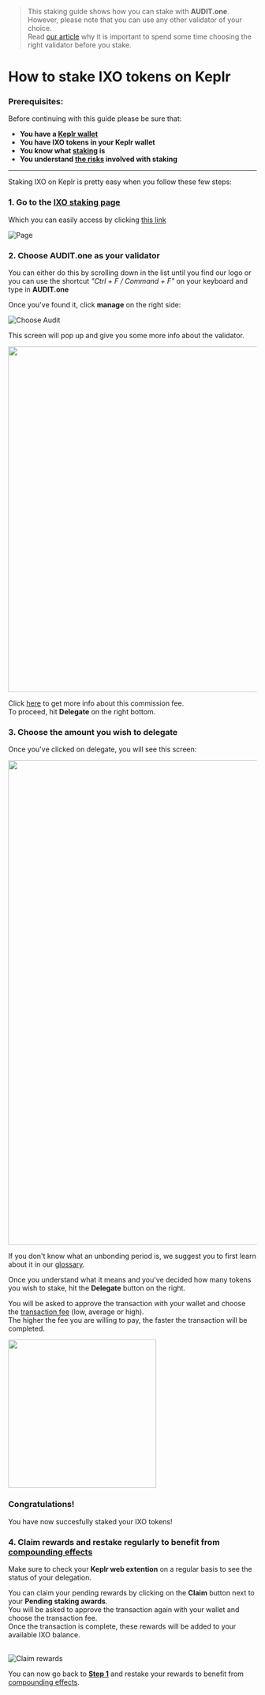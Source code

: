   > This staking guide shows how you can stake with **AUDIT.one**. <br>
  > However, please note that you can use any other validator of your choice. <br>
  > Read [our article](Importance_of_choosing_the_right_validator.md) why it is important to spend some time choosing the right validator before you stake.

# How to stake IXO tokens on Keplr

### Prerequisites:

Before continuing with this guide please be sure that:

- **You have a [Keplr wallet](How_to_create_a_Keplr_wallet.md)**
- **You have IXO tokens in your Keplr wallet**
- **You know what [staking](What_is_staking.md) is**
- **You understand [the risks](Risks_of_staking.md) involved with staking**

***


Staking IXO on Keplr is pretty easy when you follow these few steps:

### **1.  Go to the <a name="step1"> [IXO staking page](https://wallet.keplr.app/#/impacthub/stake) </a>**

Which you can easily access by clicking [this link](https://wallet.keplr.app/#/impacthub/stake)

![Page](https://user-images.githubusercontent.com/95366163/148811740-041919d5-51a3-4008-b959-a1e570876dba.png)


### **2.  Choose AUDIT.one as your validator**

You can either do this by scrolling down in the list until you find our logo or you can use the shortcut _"Ctrl + F / Command + F"_ on your keyboard and type in **AUDIT.one**

Once you've found it, click **manage** on the right side:

![Choose Audit](https://user-images.githubusercontent.com/95366163/148811769-28284f59-c37f-4010-b241-39a01e154908.png)

This screen will pop up and give you some more info about the validator. 

<img width="700" src="https://user-images.githubusercontent.com/95366163/148812731-2b13f459-f395-4501-858d-df22737edd90.png">

Click [here](Validator_fee.md) to get more info about this commission fee. <br>
To proceed, hit **Delegate** on the right bottom.


### **3.  Choose the amount you wish to delegate**

Once you've clicked on delegate, you will see this screen:

<img width="981" src="https://user-images.githubusercontent.com/95366163/148811858-9e95a737-ac2b-47a3-a6b9-e3525bd12bd5.png">

If you don't know what an unbonding period is, we suggest you to first learn about it in our [glossary](Unbonding_period.md).

Once you understand what it means and you've decided how many tokens you wish to stake, hit the **Delegate** button on the right.

You will be asked to approve the transaction with your wallet and choose the [transaction fee](Transaction_fees.md) (low, average or high). <br>
The higher the fee you are willing to pay, the faster the transaction will be completed.

<img width="300" src="https://user-images.githubusercontent.com/95366163/148811917-0c5bb4ab-1b9c-4906-acc6-013ad1e8ec63.png">


### **Congratulations!** 
You have now succesfully staked your IXO tokens!


### **4.  Claim rewards and restake regularly to benefit from [compounding effects](Compounding_interest.md)**

Make sure to check your **Keplr web extention** on a regular basis to see the status of your delegation.

You can claim your pending rewards by clicking on the **Claim** button next to your **Pending staking awards**.<br>
You will be asked to approve the transaction again with your wallet and choose the transaction fee. <br>
Once the transaction is complete, these rewards will be added to your available IXO balance. <br> <br>

![Claim rewards](https://user-images.githubusercontent.com/95366163/148812377-e135852b-1bfd-41d8-a968-3549a5fdb5ad.png)

You can now go back to [**Step 1**](#step1) and restake your rewards to benefit from [compounding effects](Compound_interest.md).

